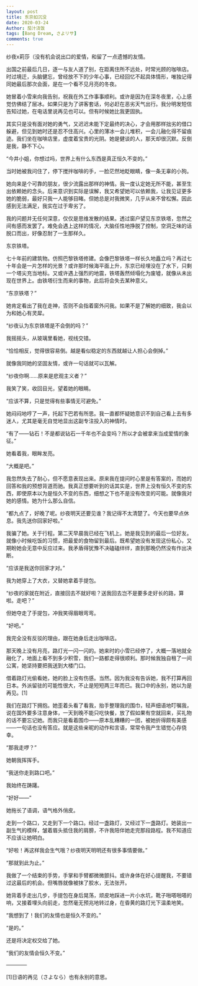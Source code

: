 ```yaml
---
layout: post
title: 东京如沉没
date: 2020-03-24
Author: 茄汁浇饭 
tags: [Bang Dream, さよリサ]
comments: true
---
```


纱夜x莉莎（没有机会说出口的爱情，和留了一点遗憾的友情。

出国之前最后几日，逐一与友人道了别，在距离住所不远处，时常光顾的咖啡店。时过境迁，头脑健忘，曾经放不下的少年心事，已经回忆不起具体情形，唯独记得同她最后那次会面，是在一个看不见月亮的冬夜。

她冒着小雪来向我告别，祝我在外工作事事顺利。或许是因为在深冬夜里，心上感觉仿佛结了层冰。如果只是为了讲客套话，何必赶在恶劣天气出行。我分明发短信告知过她，在电话里说再见也可以。但有时候她比我更固执。

其实只是没有面对她的勇气，又迟迟未能下定最终的决心，才会用那样拙劣的借口躲避，但见到她时还是忍不住高兴。心里的薄冰一会儿堆积，一会儿融化得不留痕迹。我们坐在咖啡店里，虚度着宝贵的光阴。她是健谈的人，那天却很沉默。反倒是我，静不下心。

“今井小姐，你想过吗，世界上有什么东西是真正恒久不变的。”

当时她被我问住了，停下搅拌咖啡的手，一脸茫然地眨眼睛，像一条无辜的小狗。

她向来是个可靠的朋友，很少流露出那样的神情。我一度认定她无所不能，甚至生出依赖她的念头。后来意识到实际是误解，我又希望她可以依赖我，让我见证更多她的脆弱，最好只我一人能够目睹。但她总是对我微笑，几乎从来不曾松懈。因此感到无法满足，我实在过于卑劣了。

我的问题并无任何深意，仅仅是思维发散的结果。透过窗户望见东京铁塔，忽然之间有感而发罢了。难免会遇上这样的情况，大脑任性地挣脱了控制，空洞乏味的话脱口而出，好像忍耐了一生那样久。

东京铁塔。

七十年前的建筑物。仿照巴黎铁塔修建。会像巴黎铁塔一样长久地矗立吗？再过七十年会是一片怎样的光景？或许那时候海平面上升，东京已经埋没在了水下，只剩一个塔尖充当地标。又或许遇上强烈的地震，铁塔轰然倾塌化为废墟，就像从未出现在世界上。由铁塔衍生而来的事物，此后将会失去某种意义。

“东京铁塔？”

她肯定看出了我在走神，否则不会指着窗外问我。如果不是了解她的细致，我会以为和她心有灵犀。

“纱夜认为东京铁塔是不会倒的吗？”

我摇摇头，从玻璃里看她，视线交错。

“恰恰相反，觉得很容易倒。越是看似稳定的东西就越让人担心会倒掉。”

就像我同她的坚固友情，或许一句话就可以瓦解。

“纱夜你啊……原来是悲观主义者？”

我笑了笑，收回目光，望着她的眼睛。

“应该不算，只是觉得有些事情无可避免。”

她闷闷地哼了一声，托起下巴若有所思。我一直都怀疑她意识不到自己看上去有多迷人，尤其是毫无自觉地显出这副专注投入的神情时。

“有了——钻石！不是都说钻石一千年也不会变吗？所以才会被拿来当成爱情的象征。”

她看着我，眼眸发亮。

“大概是吧。”

我忽然失去了耐心，但不愿意表现出来。原来我在提问时心里是有答案的，而她的回答和我的预想背道而驰。我真正想要听到的话其实是，世界上没有恒久不变的东西，即使原本以为是恒久不变的东西，细想之下也不是没有改变的可能。就像我对她的感情。她为什么那么自信。

“都九点了，好晚了呢。纱夜明天还要见谁？我记得不太清楚了。今天也要早点休息。我先送你回家好啦。”

我骗了她。关于行程。第二天早晨我已经在飞机上。她是我见到的最后一位好友。就像小时候吃饭的习惯，把最爱的食物留到最后。既希望她没有发现这份私心，又期盼她会无意中反应过来。我矛盾得犹豫不决磕磕绊绊，直到那晚仍然没有作出决断。

“应该是我送你回家才对。”

我为她穿上了大衣，又替她拿着手提包。

“纱夜的家就在附近，直接回去不就好啦？送我回去岂不是要多走好长的路，算啦。走吧？”

但她夺走了手提包，冲我笑得眉眼弯弯。

“好吧。”

我完全没有反驳的理由，跟在她身后走出咖啡店。

那天晚上没有月亮，路灯光一闪一闪的。她来时的小雪已经停了，大概一落地就全融化了，地面上看不到多少积雪，我们一路都走得很顺利。那时候我独自租了一间公寓，她坚持要把我送到大楼门口。

借着路灯光偷看她，她的脸上没有伤感。当然。因为我没有告诉她，我不打算再回日本。外派留驻的可能性很大，不止是短短两三年而已。我口中的永别，她以为是再见。[1]

我们在路灯下拥抱。她歪着头看了看我，抬手整理我的围巾，轻声细语地叮嘱我，说在国外要多注意身体，一天到晚不能只吃快餐，放了假如果有空就回来，买礼物的话不要忘记她。而我只是看着围巾——原本乱糟糟的一团，被她折得颇有美感——一句话也没有答应。就是这些亲昵的动作和言语，常常令我产生错觉心存侥幸。

“那我走啰？”

她朝我挥挥手。

“我送你走到路口吧。”

我始终在踌躇。

“好好——”

她拖长了语调，语气格外俏皮。

走到一个路口，又走到下一个路口。经过一盏路灯，又经过下一盏路灯。她装出一副生气的模样，皱着眉头抵住我的肩膀，不许我陪伴她走完那段路程。我不知道应不应该让她明白。

“好啦！再这样我会生气哦？纱夜明天明明还有很多事情要做。”

“那就到此为止。”

我做了一个结束的手势，手掌和手臂都微微颤抖。或许身体在好心提醒我，不要错过这最后的机会。但嘴唇就像被抹了胶水，无法张开。

她背着手走出几步，手提包在身后晃荡，顽皮地踩进一片小水坑，靴子啪嗒啪嗒的响，又接着埋头向前走，忽然毫无预兆地转过身，在昏黄的路灯光下温柔地笑。

“我想到了！我们的友情也是恒久不变的。”

“是的。”

还是将决定权交给了她。

“我们的友情会恒久不变。”

————

[1]日语的再见（さよなら）也有永别的意思。